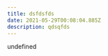 ```yaml
---
title: dsfdsfds
date: 2021-05-29T00:08:04.885Z
description: qdsqfds
---
```

<MdxTextImage image="undefined" author="sfqsf" title="undefined">  undefined </MdxTextImage>